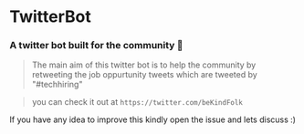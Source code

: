 # TwitterBot

### A twitter bot built for the community 💜

> The main aim of this twitter bot is to help the community by retweeting the job oppurtunity tweets which are tweeted by "#techhiring"

> you can check it out at 
` https://twitter.com/beKindFolk `

If you have any idea to improve this kindly open the issue and lets discuss :)
